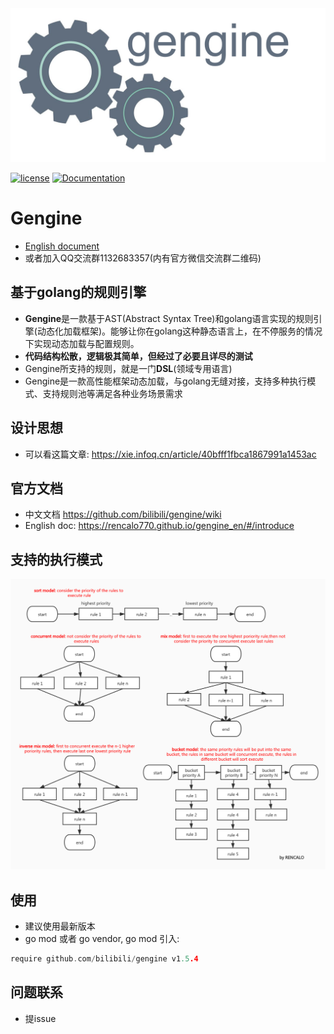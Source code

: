 <div align="center">
  <img src="gengine.png">
</div>

[![license](https://img.shields.io/badge/license-BSD-blue.svg)]()
[![Documentation](https://img.shields.io/badge/api-reference-blue.svg)](https://github.com/bilibili/gengine/wiki)

# Gengine
- [English document](README.md)
- 或者加入QQ交流群1132683357(内有官方微信交流群二维码)

## 基于golang的规则引擎
- **Gengine**是一款基于AST(Abstract Syntax Tree)和golang语言实现的规则引擎(动态化加载框架)。能够让你在golang这种静态语言上，在不停服务的情况下实现动态加载与配置规则。
- **代码结构松散，逻辑极其简单，但经过了必要且详尽的测试**
- Gengine所支持的规则，就是一门**DSL**(领域专用语言)
- Gengine是一款高性能框架动态加载，与golang无缝对接，支持多种执行模式、支持规则池等满足各种业务场景需求

## 设计思想
- 可以看这篇文章: https://xie.infoq.cn/article/40bfff1fbca1867991a1453ac

## 官方文档
- 中文文档 https://github.com/bilibili/gengine/wiki
- English doc: https://rencalo770.github.io/gengine_en/#/introduce

## 支持的执行模式
 ![avatar](exe_model.jpg)

## 使用
- 建议使用最新版本
- go mod 或者 go vendor, go mod 引入:
```go
require github.com/bilibili/gengine v1.5.4
```

## 问题联系
- 提issue

